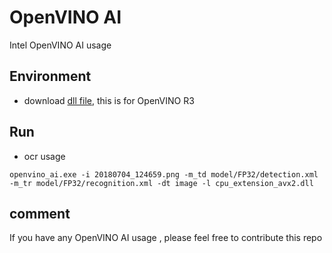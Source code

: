# OpenVINO AI
Intel OpenVINO AI usage

## Environment
* download [dll file](https://github.com/YaoxinShi/obs-binary/blob/master/obs_dist_2019R3.1_debug.7z), 
  this is for OpenVINO R3 

## Run
* ocr usage
```
openvino_ai.exe -i 20180704_124659.png -m_td model/FP32/detection.xml -m_tr model/FP32/recognition.xml -dt image -l cpu_extension_avx2.dll
```











## comment
If you have any OpenVINO AI usage , please feel free to contribute this repo
